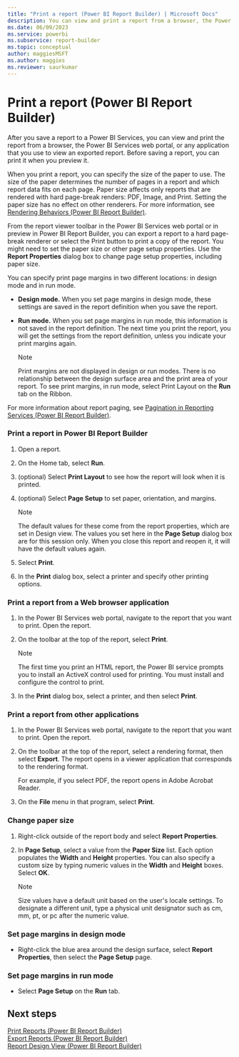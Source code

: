 ```yaml
---
title: "Print a report (Power BI Report Builder) | Microsoft Docs"
description: You can view and print a report from a browser, the Power BI Services web portal, or any application that you use to view an exported report.
ms.date: 06/09/2023
ms.service: powerbi
ms.subservice: report-builder
ms.topic: conceptual
author: maggiesMSFT
ms.author: maggies
ms.reviewer: saurkumar
---
```

# Print a report (Power BI Report Builder)
  After you save a report to a Power BI Services, you can view and print the report from a browser, the Power BI Services web portal, or any application that you use to view an exported report. Before saving a report, you can print it when you preview it.  
  
 When you print a report, you can specify the size of the paper to use. The size of the paper determines the number of pages in a report and which report data fits on each page. Paper size affects only reports that are rendered with hard page-break renders: PDF, Image, and Print. Setting the paper size has no effect on other renderers. For more information, see [Rendering Behaviors &#40;Power BI Report Builder&#41;](/sql/reporting-services/report-design/rendering-behaviors-report-builder-and-ssrs).  
  
 From the report viewer toolbar in the Power BI Services web portal or in preview in Power BI Report Builder, you can export a report to a hard page-break renderer or select the Print button to print a copy of the report. You might need to set the paper size or other page setup properties. Use the **Report Properties** dialog box to change page setup properties, including paper size.  
  
 You can specify print page margins in two different locations: in design mode and in run mode.  
  
-   **Design mode.** When you set page margins in design mode, these settings are saved in the report definition when you save the report.  
  
-   **Run mode.** When you set page margins in run mode, this information is not saved in the report definition. The next time you print the report, you will get the settings from the report definition, unless you indicate your print margins again.  
  
    > [!NOTE]  
    >  Print margins are not displayed in design or run modes. There is no relationship between the design surface area and the print area of your report. To see print margins, in run mode, select Print Layout on the **Run** tab on the Ribbon.  
  
 For more information about report paging, see [Pagination in Reporting Services &#40;Power BI Report Builder&#41;](/sql/reporting-services/report-design/pagination-in-reporting-services-report-builder-and-ssrs).  
  
  
### Print a report in Power BI Report Builder  
  
1.  Open a report.  
  
2.  On the Home tab, select **Run**.  
  
3.  (optional) Select **Print Layout** to see how the report will look when it is printed.  
  
4.  (optional) Select **Page Setup** to set paper, orientation, and margins.  
  
    > [!NOTE]  
    >  The default values for these come from the report properties, which are set in Design view. The values you set here in the **Page Setup** dialog box are for this session only. When you close this report and reopen it, it will have the default values again.  
  
5.  Select **Print**.  
  
6.  In the **Print** dialog box, select a printer and specify other printing options.  
  
### Print a report from a Web browser application  
  
1.  In the Power BI Services web portal, navigate to the report that you want to print. Open the report.  
  
3.  On the toolbar at the top of the report, select **Print**.  
  
    > [!NOTE]  
    >  The first time you print an HTML report, the Power BI service prompts you to install an ActiveX control used for printing. You must install and configure the control to print.  
  
4.  In the **Print** dialog box, select a printer, and then select **Print**.  
  
### Print a report from other applications  
  
1.  In the Power BI Services web portal, navigate to the report that you want to print. Open the report.  
  
2.  On the toolbar at the top of the report, select a rendering format, then select **Export**. The report opens in a viewer application that corresponds to the rendering format.  
  
     For example, if you select PDF, the report opens in Adobe Acrobat Reader.  
  
3.  On the **File** menu in that program, select **Print**.  
  
### Change paper size  
  
1.  Right-click outside of the report body and select **Report Properties**.  
  
2.  In **Page Setup**, select a value from the **Paper Size** list. Each option populates the **Width** and **Height** properties. You can also specify a custom size by typing numeric values in the **Width** and **Height** boxes. Select **OK**.
  
    > [!NOTE]  
    >  Size values have a default unit based on the user's locale settings. To designate a different unit, type a physical unit designator such as cm, mm, pt, or pc after the numeric value.  
  
### Set page margins in design mode  
  
-   Right-click the blue area around the design surface, select **Report Properties**, then select the **Page Setup** page.  
  
### Set page margins in run mode  
  
-   Select **Page Setup** on the **Run** tab.  
  
## Next steps  
 [Print Reports &#40;Power BI Report Builder&#41;](/sql/reporting-services/report-builder/print-reports-report-builder-and-ssrs)   
 [Export Reports &#40;Power BI Report Builder&#41;](/sql/reporting-services/report-builder/export-reports-report-builder-and-ssrs)   
 [Report Design View &#40;Power BI Report Builder&#41;](/sql/reporting-services/report-builder/report-design-view-report-builder)  
  
